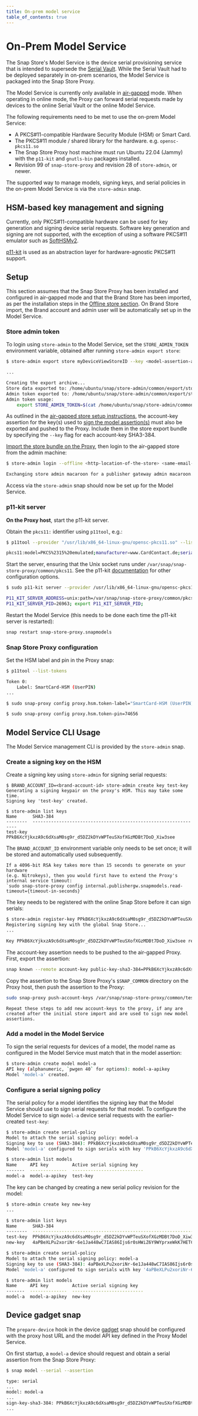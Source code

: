 ```yaml
---
title: On-prem model service
table_of_contents: true
---
```


# On-Prem Model Service

The Snap Store's Model Service is the device serial provisioning service that is intended to supersede the [Serial Vault](https://ubuntu.com/core/services/guide/serial-vault-overview). While the Serial Vault had to be deployed separately in on-prem scenarios, the Model Service is packaged into the Snap Store Proxy.

The Model Service is currently only available in [air-gapped](airgap.md) mode. When operating in online mode, the Proxy can forward serial requests made by devices to the online Serial Vault or the online Model Service.

The following requirements need to be met to use the on-prem Model Service:

- A PKCS#11-compatible Hardware Security Module (HSM) or Smart Card.
- The PKCS#11 module / shared library for the hardware. e.g. `opensc-pkcs11.so`
- The Snap Store Proxy host machine must run Ubuntu 22.04 (Jammy) with the `p11-kit` and `gnutls-bin` packages installed.
- Revision 99 of `snap-store-proxy` and revision 28 of `store-admin`, or newer.

The supported way to manage models, signing keys, and serial policies in the on-prem Model Service is via the `store-admin` snap.

## HSM-based key management and signing

Currently, only PKCS#11-compatible hardware can be used for key generation and signing device serial requests. Software key generation and signing are not supported, with the exception of using a software PKCS#11 emulator such as [SoftHSMv2](https://github.com/opendnssec/SoftHSMv2).

[p11-kit](https://p11-glue.github.io/p11-glue/p11-kit.html) is used as an abstraction layer for hardware-agnostic PKCS#11 support.

## Setup

This section assumes that the Snap Store Proxy has been installed and configured in air-gapped mode and that the Brand Store has been imported, as per the installation steps in the [Offline store section](airgap.md#installation). On Brand Store import, the Brand account and admin user will be automatically set up in the Model Service.

### Store admin token

To login using `store-admin` to the Model Service, set the `STORE_ADMIN_TOKEN` environment variable, obtained after running `store-admin export store`:

```bash
$ store-admin export store myDeviceViewStoreID --key <model-assertion-account-key-sha3-384>

...

Creating the export archive...
Store data exported to: /home/ubuntu/snap/store-admin/common/export/store-export-myDeviceViewStoreID-20240109T123041.tar.gz
Admin token exported to: /home/ubuntu/snap/store-admin/common/export/store-export-myDeviceViewStoreID-20240109T123041.macaroon
Admin token usage:
    export STORE_ADMIN_TOKEN=$(cat /home/ubuntu/snap/store-admin/common/export/store-export-myDeviceViewStoreID-20240109T123041.macaroon)
```

As outlined in the [air-gapped store setup instructions](airgap.md#brand-store-export), the account-key assertion for the key(s) used to [sign the model assertion(s)](https://ubuntu.com/core/docs/sign-model-assertion) must also be exported and pushed to the Proxy. Include them in the store export bundle by specifying the `--key` flag for each account-key SHA3-384.

[Import the store bundle on the Proxy](airgap.md#brand-store-import), then login to the air-gapped store from the admin machine:

```bash
$ store-admin login --offline <http-location-of-the-store> <same-email-as-in-export-store>

Exchanging store admin macaroon for a publisher gateway admin macaroon...
```

Access via the `store-admin` snap should now be set up for the Model Service.

### p11-kit server

**On the Proxy host**, start the p11-kit server.

Obtain the `pkcs11:` identifier using `p11tool`, e.g.:

```bash
$ p11tool --provider "/usr/lib/x86_64-linux-gnu/opensc-pkcs11.so" --list-token-urls | sed 's/;token=.*//g'

pkcs11:model=PKCS%2315%20emulated;manufacturer=www.CardContact.de;serial=DENK0300972
```

Start the server, ensuring that the Unix socket runs under `/var/snap/snap-store-proxy/common/pkcs11`. See the p11-kit [documentation](https://p11-glue.github.io/p11-glue/p11-kit/manual/) for other configuration options.

```bash
$ sudo p11-kit server --provider /usr/lib/x86_64-linux-gnu/opensc-pkcs11.so "pkcs11:model=PKCS%2315%20emulated;manufacturer=www.CardContact.de;serial=DENK0300972" -n "/var/snap/snap-store-proxy/common/pkcs11" -f

P11_KIT_SERVER_ADDRESS=unix:path=/var/snap/snap-store-proxy/common/pkcs11; export P11_KIT_SERVER_ADDRESS;
P11_KIT_SERVER_PID=26963; export P11_KIT_SERVER_PID;
```

Restart the Model Service (this needs to be done each time the p11-kit server is restarted):

```bash
snap restart snap-store-proxy.snapmodels
```

### Snap Store Proxy configuration

Set the HSM label and pin in the Proxy snap:

```bash
$ p11tool --list-tokens

Token 0:
    Label: SmartCard-HSM (UserPIN)
...

$ sudo snap-proxy config proxy.hsm.token-label="SmartCard-HSM (UserPIN)"

$ sudo snap-proxy config proxy.hsm.token-pin=74656
```

## Model Service CLI Usage

The Model Service management CLI is provided by the `store-admin` snap.

### Create a signing key on the HSM

Create a signing key using `store-admin` for signing serial requests:

```
$ BRAND_ACCOUNT_ID=<brand-account-id> store-admin create key test-key
Generating a signing keypair on the proxy's HSM. This may take some time.
Signing key 'test-key' created.

$ store-admin list keys
Name      SHA3-384
--------  ----------------------------------------------------------------
test-key  PPkB6XcYjkxzA9c6dXsaM0sg9r_d5DZ2kDYvWPTeuSXofXGzMDBt7DoD_Xiw3see
```

The `BRAND_ACCOUNT_ID` environment variable only needs to be set once; it will be stored and automatically used subsequently.

```{note}
If a 4096-bit RSA key takes more than 15 seconds to generate on your hardware
(e.g. Nitrokeys), then you would first have to extend the Proxy's internal service timeout:
`sudo snap-store-proxy config internal.publishergw.snapmodels.read-timeout={timeout-in-seconds}`
```

The key needs to be registered with the online Snap Store before it can sign serials:

```bash
$ store-admin register-key PPkB6XcYjkxzA9c6dXsaM0sg9r_d5DZ2kDYvWPTeuSXofXGzMDBt7DoD_Xiw3see
Registering signing key with the global Snap Store...
...

Key PPkB6XcYjkxzA9c6dXsaM0sg9r_d5DZ2kDYvWPTeuSXofXGzMDBt7DoD_Xiw3see registered.
```

The account-key assertion needs to be pushed to the air-gapped Proxy. First, export the assertion:

```bash
snap known --remote account-key public-key-sha3-384=PPkB6XcYjkxzA9c6dXsaM0sg9r_d5DZ2kDYvWPTeuSXofXGzMDBt7DoD_Xiw3see > test-key.assert
```

Copy the assertion to the Snap Store Proxy's `$SNAP_COMMON` directory on the Proxy host, then push the assertion to the Proxy:

```bash
sudo snap-proxy push-account-keys /var/snap/snap-store-proxy/common/test-key.assert
```

```{note}
Repeat these steps to add new account-keys to the proxy, if any are created after the initial store import and are used to sign new model assertions.
```

### Add a model in the Model Service

To sign the serial requests for devices of a model, the model name as configured in the Model Service must match that in the model assertion:

```bash
$ store-admin create model model-a
API key (alphanumeric, `pwgen 40` for options): model-a-apikey
Model 'model-a' created.
```

### Configure a serial signing policy

The serial policy for a model identifies the signing key that the Model Service should use to sign serial requests for that model. To configure the Model Service to sign `model-a` device serial requests with the earlier-created `test-key`:

```bash
$ store-admin create serial-policy
Model to attach the serial signing policy: model-a
Signing key to use (SHA3-384): PPkB6XcYjkxzA9c6dXsaM0sg9r_d5DZ2kDYvWPTeuSXofXGzMDBt7DoD_Xiw3see
Model 'model-a' configured to sign serials with key 'PPkB6XcYjkxzA9c6dXsaM0sg9r_d5DZ2kDYvWPTeuSXofXGzMDBt7DoD_Xiw3see'.

$ store-admin list models
Name     API key         Active serial signing key
-------  --------------  ---------------------------
model-a  model-a-apikey  test-key
```

The key can be changed by creating a new serial policy revision for the model:

```bash
$ store-admin create key new-key
...

$ store-admin list keys
Name      SHA3-384
--------  ----------------------------------------------------------------
test-key  PPkB6XcYjkxzA9c6dXsaM0sg9r_d5DZ2kDYvWPTeuSXofXGzMDBt7DoD_Xiw3see
new-key   4aPBeXLPu2xoriNr-6e1Ja448wC7IAS86Ijs6r0sHWiZ6Y9WYprxeWkK7HETCyh6

$ store-admin create serial-policy
Model to attach the serial signing policy: model-a
Signing key to use (SHA3-384): 4aPBeXLPu2xoriNr-6e1Ja448wC7IAS86Ijs6r0sHWiZ6Y9WYprxeWkK7HETCyh6
Model 'model-a' configured to sign serials with key '4aPBeXLPu2xoriNr-6e1Ja448wC7IAS86Ijs6r0sHWiZ6Y9WYprxeWkK7HETCyh6'.

$ store-admin list models
Name     API key         Active serial signing key
-------  --------------  ---------------------------
model-a  model-a-apikey  new-key
```

## Device gadget snap

The `prepare-device` hook in the device [gadget](https://ubuntu.com/core/docs/gadget-snaps#heading--example-prepare) snap should be configured with the proxy host URL and the model API key defined in the Proxy Model Service.

On first startup, a `model-a` device should request and obtain a serial assertion from the Snap Store Proxy:

```bash
$ snap model --serial --assertion

type: serial
...
model: model-a
...
sign-key-sha3-384: PPkB6XcYjkxzA9c6dXsaM0sg9r_d5DZ2kDYvWPTeuSXofXGzMDBt7DoD_Xiw3see
...
```
